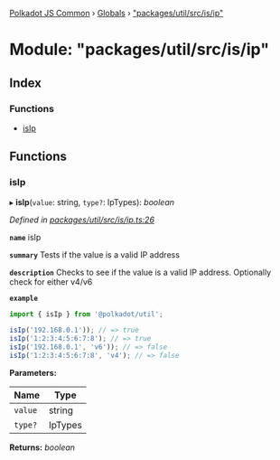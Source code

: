 [Polkadot JS Common](../README.md) › [Globals](../globals.md) › ["packages/util/src/is/ip"](_packages_util_src_is_ip_.md)

# Module: "packages/util/src/is/ip"

## Index

### Functions

* [isIp](_packages_util_src_is_ip_.md#isip)

## Functions

###  isIp

▸ **isIp**(`value`: string, `type?`: IpTypes): *boolean*

*Defined in [packages/util/src/is/ip.ts:26](https://github.com/polkadot-js/common/blob/a0251ff6/packages/util/src/is/ip.ts#L26)*

**`name`** isIp

**`summary`** Tests if the value is a valid IP address

**`description`** 
Checks to see if the value is a valid IP address. Optionally check for either v4/v6

**`example`** 
<BR>

```javascript
import { isIp } from '@polkadot/util';

isIp('192.168.0.1')); // => true
isIp('1:2:3:4:5:6:7:8'); // => true
isIp('192.168.0.1', 'v6')); // => false
isIp('1:2:3:4:5:6:7:8', 'v4'); // => false
```

**Parameters:**

Name | Type |
------ | ------ |
`value` | string |
`type?` | IpTypes |

**Returns:** *boolean*
